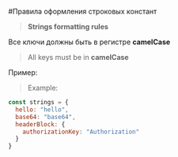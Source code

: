 #Правила оформления строковых констант
>**Strings formatting rules**

Все ключи должны быть в регистре **camelCase**

>All keys must be in **camelCase**

Пример:
>Example:
```js
const strings = {
  hello: "hello",
  base64: "base64",
  headerBlock: {
    authorizationKey: "Authorization" 
  }
}
```
